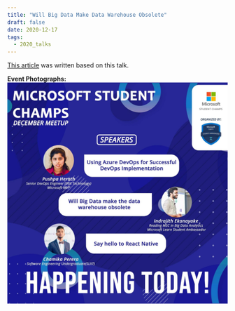 ```yaml
---
title: "Will Big Data Make Data Warehouse Obsolete"
draft: false
date: 2020-12-17
tags:
  - 2020_talks
---
```


<a href="https://faun.pub/will-big-data-make-the-data-warehouse-obsolete-90f0c45b14e8" target="_blank">This article</a> was written based on this talk.

**Event Photographs:**
<img src="../../images/2020-will-big-data-make-datawarehouse-obsolete.jpg" alt="will big data make datawarehouse obsolete flyer">
